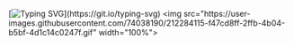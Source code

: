 <!--
**VenkataViswas/VenkataViswas** is a ✨ _special_ ✨ repository because its `README.md` (this file) appears on your GitHub profile.

Here are some ideas to get you started:

- 🔭 I’m currently working on ...
- 🌱 I’m currently learning ...
- 👯 I’m looking to collaborate on ...
- 🤔 I’m looking for help with ...
- 💬 Ask me about ...
- 📫 How to reach me: ...
- 😄 Pronouns: ...
- ⚡ Fun fact: ...
-->


<!-- Intro part -->
[![Typing SVG](https://readme-typing-svg.herokuapp.com?font=Architects+Daughter&color=7AF79A&size=30&lines=Hey+there!+It's+viswas!;I'm+a+Devops+Engineer...;)](https://git.io/typing-svg)
<img src="https://user-images.githubusercontent.com/74038190/212284115-f47cd8ff-2ffb-4b04-b5bf-4d1c14c0247f.gif" width="100%">
